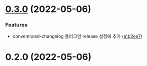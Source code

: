 

# [0.3.0](https://github.com/gunflake/release-it-test-repo/compare/v0.2.2...v0.3.0) (2022-05-06)


### Features

* conventional-changelog 플러그인 release 설정에 추가 ([a1b2ee7](https://github.com/gunflake/release-it-test-repo/commit/a1b2ee7805c9aaa42c36379f6e81e0f9f9518f41))

# 0.2.0 (2022-05-06)